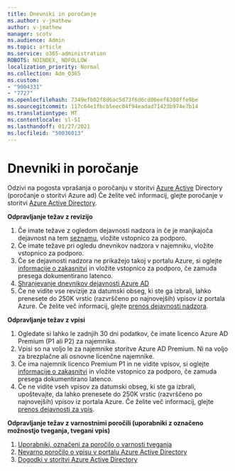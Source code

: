 ```yaml
---
title: Dnevniki in poročanje
ms.author: v-jmathew
author: v-jmathew
manager: scotv
ms.audience: Admin
ms.topic: article
ms.service: o365-administration
ROBOTS: NOINDEX, NOFOLLOW
localization_priority: Normal
ms.collection: Adm_O365
ms.custom:
- "9004331"
- "7727"
ms.openlocfilehash: 7349efb02f8d6ac5d73f6d6cd06eef6308ffe9be
ms.sourcegitcommit: 117c64e1fbcb5eec04f94eadad71423b974e7b14
ms.translationtype: MT
ms.contentlocale: sl-SI
ms.lasthandoff: 01/27/2021
ms.locfileid: "50036013"
---
```

# <a name="logs-and-reporting"></a>Dnevniki in poročanje

Odzivi na pogosta vprašanja o poročanju v storitvi [Azure Active](https://docs.microsoft.com/azure/active-directory/active-directory-reporting-faq) Directory (poročanje o storitvi Azure ad) Če želite več informacij, glejte poročanje v storitvi [Azure Active Directory](https://docs.microsoft.com/azure/active-directory/reports-monitoring/overview-reports).

**Odpravljanje težav z revizijo**

1. Če imate težave z ogledom dejavnosti nadzora in če je manjkajoča dejavnost na tem [seznamu](https://docs.microsoft.com/azure/active-directory/reports-monitoring/reference-audit-activities), vložite vstopnico za podporo.
2. Če imate težave pri ogledu dnevnikov nadzora v najemniku, vložite vstopnico za podporo.
3. Če se dejavnosti nadzora ne prikažejo takoj v portalu Azure, si oglejte [informacije o zakasnitvi](https://docs.microsoft.com/azure/active-directory/reports-monitoring/reference-reports-latencies) in vložite vstopnico za podporo, če zamuda presega dokumentirano latenco.
4. [Shranjevanje dnevnikov dejavnosti Azure AD](https://docs.microsoft.com/azure/active-directory/reports-monitoring/reference-reports-data-retention)
5. Če ne vidite vse revizije za datumski obseg, ki ste ga izbrali, lahko prenesete do 250K vrstic (razvrščeno po najnovejših) vpisov iz portala Azure. Če želite več informacij, glejte [prenos dejavnosti nadzora](https://docs.microsoft.com/azure/active-directory/reports-monitoring/quickstart-download-audit-report).

**Odpravljanje težav z vpisi**

1. Ogledate si lahko le zadnjih 30 dni podatkov, če imate licenco Azure AD Premium (P1 ali P2) za najemnika.
2. Vpisi so na voljo le za najemnike storitve Azure AD Premium. Ni na voljo za brezplačne ali osnovne licenčne najemnike.
3. Če ima najemnik licenco Premium P1 in ne vidite vpisov, si oglejte [informacije o zakasnitvi](https://docs.microsoft.com/azure/active-directory/reports-monitoring/reference-reports-latencies) in vložite vstopnico za podporo, če zamuda presega dokumentirano latenco.
4. Če ne vidite vseh vpisov za datumski obseg, ki ste ga izbrali, upoštevajte, da lahko prenesete do 250K vrstic (razvrščeno po najnovejših) vpisov iz portala Azure. Če želite več informacij, glejte [prenos dejavnosti za vpis](https://docs.microsoft.com/azure/active-directory/reports-monitoring/concept-sign-ins#download-sign-in-activities).

**Odpravljanje težav z varnostnimi poročili (uporabniki z označeno možnostjo tveganja, tvegani vpis)**

1. [Uporabniki, označeni za poročilo o varnosti tveganja](https://docs.microsoft.com/azure/active-directory/reports-monitoring/concept-user-at-risk)
2. [Nevarno poročilo o vpisu v portalu Azure Active Directory](https://docs.microsoft.com/azure/active-directory/reports-monitoring/concept-risky-sign-ins)
3. [Dogodki v storitvi Azure Active Directory](https://docs.microsoft.com/azure/active-directory/reports-monitoring/concept-risk-events)
